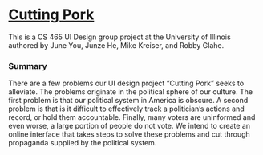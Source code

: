 # [Cutting Pork](https://mikekreiser.me/cutting-pork)

This is a CS 465 UI Design group project at the University of Illinois authored by June You, Junze He, Mike Kreiser, and Robby Glahe. 

### Summary 
There are a few problems our UI design project “Cutting Pork” seeks to alleviate. The problems originate in the political sphere of our culture. The first problem is that our political system in America is obscure. A second problem is that is it difficult to effectively track a politician’s actions and record, or hold them accountable. Finally, many voters are uninformed and even worse, a large portion of people do not vote. We intend to create an online interface that takes steps to solve these problems and cut through propaganda supplied by the political system.
